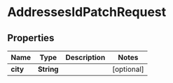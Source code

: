 

# AddressesIdPatchRequest


## Properties

| Name | Type | Description | Notes |
|------------ | ------------- | ------------- | -------------|
|**city** | **String** |  |  [optional] |



